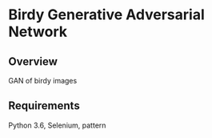 # Birdy Generative Adversarial Network
## Overview
GAN of birdy images

## Requirements
Python 3.6, Selenium, pattern
